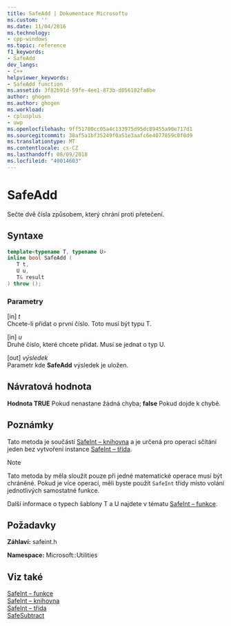 ```yaml
---
title: SafeAdd | Dokumentace Microsoftu
ms.custom: ''
ms.date: 11/04/2016
ms.technology:
- cpp-windows
ms.topic: reference
f1_keywords:
- SafeAdd
dev_langs:
- C++
helpviewer_keywords:
- SafeAdd function
ms.assetid: 3f82b91d-59fe-4ee1-873b-d056182fa8be
author: ghogen
ms.author: ghogen
ms.workload:
- cplusplus
- uwp
ms.openlocfilehash: 9ff51780cc05a4c133975d95dc89455a90e717d1
ms.sourcegitcommit: 38af5a1bf35249f0a51e3aafc6e4077859c8f0d9
ms.translationtype: MT
ms.contentlocale: cs-CZ
ms.lasthandoff: 08/09/2018
ms.locfileid: "40014603"
---
```

# <a name="safeadd"></a>SafeAdd
Sečte dvě čísla způsobem, který chrání proti přetečení.  
  
## <a name="syntax"></a>Syntaxe  
  
```cpp  
template<typename T, typename U>  
inline bool SafeAdd (  
   T t,  
   U u,  
   T& result  
) throw ();  
```  
  
### <a name="parameters"></a>Parametry  
 [in] *t*  
 Chcete-li přidat o první číslo. Toto musí být typu T.  
  
 [in] *u*  
 Druhé číslo, které chcete přidat. Musí se jednat o typ U.  
  
 [out] *výsledek*  
 Parametr kde **SafeAdd** výsledek je uložen.  
  
## <a name="return-value"></a>Návratová hodnota  
 **Hodnota TRUE** Pokud nenastane žádná chyba; **false** Pokud dojde k chybě.  
  
## <a name="remarks"></a>Poznámky  
 Tato metoda je součástí [SafeInt – knihovna](../windows/safeint-library.md) a je určená pro operaci sčítání jeden bez vytvoření instance [SafeInt – třída](../windows/safeint-class.md).  
  
> [!NOTE]
>  Tato metoda by měla sloužit pouze při jedné matematické operace musí být chráněné. Pokud je více operací, měli byste použít `SafeInt` třídy místo volání jednotlivých samostatné funkce.  
  
 Další informace o typech šablony T a U najdete v tématu [SafeInt – funkce](../windows/safeint-functions.md).  
  
## <a name="requirements"></a>Požadavky  
 **Záhlaví:** safeint.h  
  
 **Namespace:** Microsoft::Utilities  
  
## <a name="see-also"></a>Viz také  
 [SafeInt – funkce](../windows/safeint-functions.md)   
 [SafeInt – knihovna](../windows/safeint-library.md)   
 [SafeInt – třída](../windows/safeint-class.md)   
 [SafeSubtract](../windows/safesubtract.md)